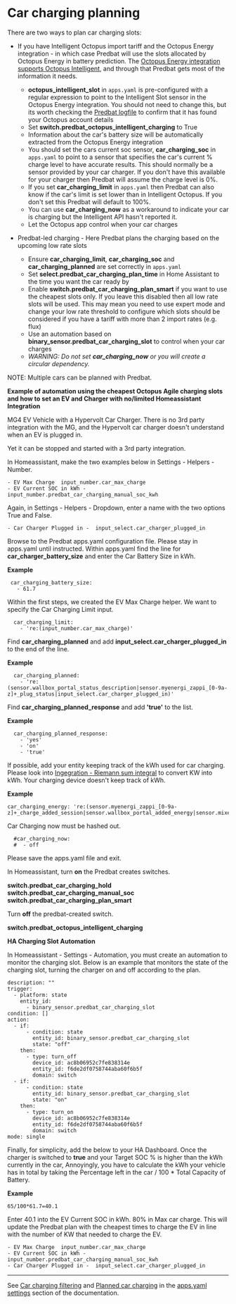 # Car charging planning

There are two ways to plan car charging slots:

- If you have Intelligent Octopus import tariff and the Octopus Energy integration - in which case Predbat will use the slots allocated by Octopus Energy in battery prediction.
The [Octopus Energy integration supports Octopus Intelligent](https://bottlecapdave.github.io/HomeAssistant-OctopusEnergy/entities/intelligent/),
and through that Predbat gets most of the information it needs.
    - **octopus_intelligent_slot** in `apps.yaml` is pre-configured with a regular expression to point to the Intelligent Slot sensor in the Octopus Energy integration.
You should not need to change this, but its worth checking the [Predbat logfile](output-data.md#predbat-logfile) to confirm that it has found your Octopus account details
    - Set **switch.predbat_octopus_intelligent_charging** to True
    - Information about the car's battery size will be automatically extracted from the Octopus Energy integration
    - You should set the cars current soc sensor, **car_charging_soc** in `apps.yaml` to point to a sensor that specifies the car's current % charge level to have accurate results.
This should normally be a sensor provided by your car charger. If you don't have this available for your charger then Predbat will assume the charge level is 0%.
    - If you set **car_charging_limit** in `apps.yaml` then Predbat can also know if the car's limit is set lower than in Intelligent Octopus.
    If you don't set this Predbat will default to 100%.
    - You can use **car_charging_now** as a workaround to indicate your car is charging but the Intelligent API hasn't reported it.
    - Let the Octopus app control when your car charges

- Predbat-led charging - Here Predbat plans the charging based on the upcoming low rate slots
    - Ensure **car_charging_limit**, **car_charging_soc** and **car_charging_planned** are set correctly in `apps.yaml`
    - Set **select.predbat_car_charging_plan_time** in Home Assistant to the time you want the car ready by
    - Enable **switch.predbat_car_charging_plan_smart** if you want to use the cheapest slots only.
    If you leave this disabled then all low rate slots will be used. This may mean you need to use expert mode and change your low rate
    threshold to configure which slots should be considered if you have a tariff with more than 2 import rates (e.g. flux)
    - Use an automation based on **binary_sensor.predbat_car_charging_slot** to control when your car charges
    - _WARNING: Do not set **car_charging_now** or you will create a circular dependency._

NOTE: Multiple cars can be planned with Predbat.

**Example of automation using the cheapest Octopus Agile charging slots and how to set an EV and Charger with no/limited Homeassistant Integration**

 MG4 EV Vehicle with a Hypervolt Car Charger. There is no 3rd party integration with the MG, and the Hypervolt car charger doesn't understand when an EV is plugged in.

Yet it can be stopped and started with a 3rd party integration. 

In Homeassistant, make the two examples below in Settings - Helpers - Number.

    - EV Max Charge  input_number.car_max_charge
    - EV Current SOC in kWh - input_number.predbat_car_charging_manual_soc_kwh

Again, in Settings - Helpers - Dropdown, enter a name with the two options True and False.

    - Car Charger Plugged in -  input_select.car_charger_plugged_in

Browse to the Predbat apps.yaml configuration file. Please stay in apps.yaml until instructed. 
Within apps.yaml find the line for **car_charger_battery_size** and enter the Car Battery Size in kWh. 

**Example**

 ```
  car_charging_battery_size:
    - 61.7
``````

Within the first steps, we created the EV Max Charge helper. We want to specify the Car Charging Limit input. 
```
  car_charging_limit:
    - 're:(input_number.car_max_charge)'
```
Find **car_charging_planned** and add **input_select.car_charger_plugged_in** to the end of the line.

**Example**
```
  car_charging_planned:
    - 're:(sensor.wallbox_portal_status_description|sensor.myenergi_zappi_[0-9a-z]+_plug_status|input_select.car_charger_plugged_in)'
```
Find **car_charging_planned_response** and add
**'true'** to the list. 

**Example**
```
  car_charging_planned_response:
    - 'yes'
    - 'on'
    - 'true'
```
If possible, add your entity keeping track of the kWh used for car charging. Please look into [Ingegration - Riemann sum integral](URL) to convert KW into kWh. Your charging device doesn't keep track of kWh. 

**Example** 
```
car_charging_energy: 're:(sensor.myenergi_zappi_[0-9a-z]+_charge_added_session|sensor.wallbox_portal_added_energy|sensor.mixergy_electricity_used|**sensor.car_energy_left**|sensor.pvd_immersion_load_total_diverted)'
```
Car Charging now must be hashed out. 
```
  #car_charging_now:
  #  - off
  ```

Please save the apps.yaml file and exit.

In Homeassistant, turn **on** the Predbat creates switches.

**switch.predbat_car_charging_hold**
**switch.predbat_car_charging_manual_soc**
**switch.predbat_car_charging_plan_smart**

Turn **off** the predbat-created switch.

**switch.predbat_octopus_intelligent_charging**


**HA Charging Slot Automation**


In Homeassistant - Settings - Automation, you must create an automation to monitor the charging slot. Below is an example that monitors the state of the charging slot, turning the charger on and off according to the plan. 

```alias: Car Charging Slot
description: ""
trigger:
  - platform: state
    entity_id:
      - binary_sensor.predbat_car_charging_slot
condition: []
action:
  - if:
      - condition: state
        entity_id: binary_sensor.predbat_car_charging_slot
        state: "off"
    then:
      - type: turn_off
        device_id: ac8b06952c7fe838314e
        entity_id: f6de2df0758744aba60f6b5f
        domain: switch
  - if:
      - condition: state
        entity_id: binary_sensor.predbat_car_charging_slot
        state: "on"
    then:
      - type: turn_on
        device_id: ac8b06952c7fe838314e
        entity_id: f6de2df0758744aba60f6b5f
        domain: switch
mode: single
```
Finally, for simplicity, add the below to your HA Dashboard. Once the charger is switched to  **true** and your Target SOC % is higher than the kWh currently in the car, Annoyingly, you have to calculate the kWh your vehicle has in total by taking the Percentage left in the car / 100 * Total Capacity of Battery. 

**Example**

```65/100*61.7=40.1```

Enter 40.1 into the EV Current SOC in kWh. 80% in Max car charge. This will update the Predbat plan  with the cheapest times to charge the EV in line with the number of KW that needed to charge the EV. 

    - EV Max Charge  input_number.car_max_charge
    - EV Current SOC in kWh - input_number.predbat_car_charging_manual_soc_kwh
    - Car Charger Plugged in -  input_select.car_charger_plugged_in


---


See [Car charging filtering](apps-yaml.md#car-charging-filtering) and [Planned car charging](apps-yaml.md#planned-car-charging)
in the [apps.yaml settings](apps-yaml.md) section of the documentation.
